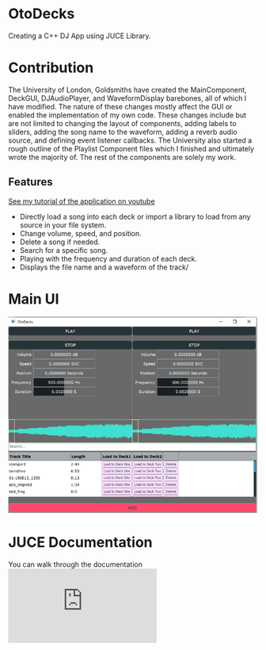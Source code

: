 # OtoDecks
Creating a C++ DJ App using JUCE Library.

# Contribution
The University of London, Goldsmiths have created the MainComponent, DeckGUI, DJAudioPlayer, and WaveformDisplay barebones, all of which I have modified. The nature of these changes mostly affect the GUI or enabled the implementation of my own code. These changes include but are not limited to changing the layout of components, adding labels to sliders, adding the song name to the waveform, adding a reverb audio source, and defining event listener callbacks. The University also started a rough outline of the Playlist Component files which I finished and ultimately wrote the majority of. The rest of the components are solely my work.

## Features
[See my tutorial of the application on youtube](https://www.youtube.com/watch?v=F9INsfCMy-M)
- Directly load a song into each deck or import a library to load from any source in your file system.
- Change volume, speed, and position.
- Delete a song if needed.
- Search for a specific song.
- Playing with the frequency and duration of each deck.
- Displays the file name and a waveform of the track/

# Main UI
![A view of the application in action](/Screenshots/R4A.PNG)

# JUCE Documentation
You can walk through the documentation ![Here](https://docs.juce.com/master/index.html)
